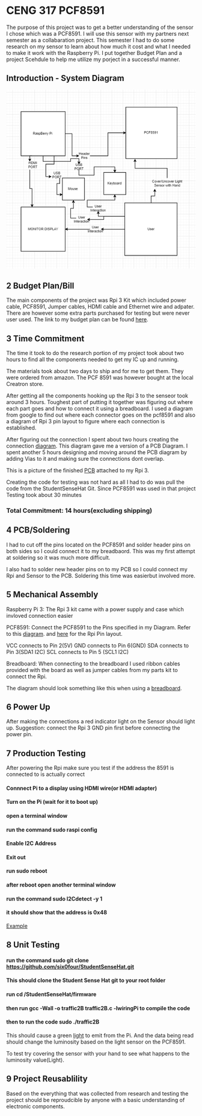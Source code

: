 # CENG 317 PCF8591

The purpose of this project was to get a better understanding of the sensor I chose which was a PCF8591. I will use this sensor with my partners next semester as a collabaration project. This semester I had to do some research on my sensor to learn about how much it cost and what I needed to make it work with the Raspberry Pi. I put together Budget Plan and a project Scehdule to help me utilize my porject in a successful manner.

## Introduction - System Diagram

![SystemDiagram](https://raw.githubusercontent.com/KogulB/KogulBCENG317Project/master/Images/SystemDiagram.PNG)

## 2 Budget Plan/Bill

The main components of the project was Rpi 3 Kit which included power cable, PCF8591, Jumper cables, HDMI cable and Ethernet wire and adpater. There are however some extra parts purchased for testing but were never user used. The link to my budget plan can be found [here](https://github.com/KogulB/KogulBCENG317Project/blob/master/documentation/Budget.xlsx).

## 3 Time Commitment 

The time it took to do the research portion of my project took about two hours to find all the components needed to get my IC up and running.

The materials took about two days to ship and for me to get them. They were ordered from amazon. The PCF 8591 was however bought at the local Creatron store. 

After getting all the components hooking up the Rpi 3 to the senseor took around 3 hours. Toughest part of putting it together was figuring out where each part goes and how to connect it using a breadboard. I used a diagram from google to find out where each connector goes on the pcf8591 and also a diagram of Rpi 3 pin layout to figure where each connection is established. 

After figuring out the connection I spent about two hours creating the connection [diagram](https://raw.githubusercontent.com/KogulB/KogulBCENG317Project/master/PCF8591PCBLayout/BreadBoardLayout.PNG). This diagram gave me a version of a PCB Diagram. I spent another 5 hours designing and moving around the PCB diagram by adding Vias to it and making sure the connections dont overlap.

This is a picture of the finished [PCB](https://raw.githubusercontent.com/KogulB/KogulBCENG317Project/master/PCF8591PCBLayout/PCBBoardSoldered.jpg) attached to my Rpi 3.

Creating the code for testing was not hard as all I had to do was pull the code from the StudentSenseHat Git. Since PCF8591 was used in that project Testing took about 30 minutes

### Total Commitment: 14 hours(excluding shipping)

## 4 PCB/Soldering


I had to cut off the pins located on the PCF8591 and solder header pins on both sides so I could connect it to my breadbaord. This was my first attempt at soldering so it was much more difficult.

I also had to solder new header pins on to my PCB so I could connect my Rpi and Sensor to the PCB. Soldering this time was easierbut involved more. 

## 5 Mechanical Assembly

Raspberry Pi 3: The Rpi 3 kit came with a power supply and case which invloved connection easier

PCF8591: Connect the PCF8591 to the Pins specified in my Diagram. Refer to this [diagram](https://github.com/KogulB/KogulBCENG317Project/blob/master/PCF8591PCBLayout/BreadBoardLayout.PNG). and [here](https://www.google.ca/url?sa=i&source=images&cd=&cad=rja&uact=8&ved=2ahUKEwii_Lrb1Y7fAhUp4oMKHcq3BWIQjRx6BAgBEAU&url=https%3A%2F%2Fwww.hackster.io%2Fthe-swiftpi-team%2Fswift-3-0-for-raspberry-pi-gpio-getting-started-393dd4&psig=AOvVaw19PAFSxnl2kqb4zXchUYGP&ust=1544304766474030) for the Rpi Pin layout.

VCC connects to Pin 2(5V)
GND connects to Pin 6(GND)
SDA connects to Pin 3(SDA1 I2C)
SCL connects to Pin 5 (SCL1 I2C)

Breadboard: When connecting to the breadboard I used ribbon cables provided with the board as well as jumper cables from my parts kit to connect the Rpi.

The diagram should look something like this when using a [breadboard](https://raw.githubusercontent.com/KogulB/KogulBCENG317Project/master/Images/piSetupjpeg.jpeg).

## 6 Power Up

After making the connections a red indicator light on the Sensor should light up. Suggestion: connect the Rpi 3 GND pin first before connecting the power pin.

## 7 Production Testing

After powering the Rpi make sure you test if the address the 8591 is connected to is actually correct

#### Connnect Pi to a display using HDMI wire(or HDMI adapter)
#### Turn on the Pi (wait for it to boot up)
#### open a terminal window
#### run the command sudo raspi config
#### Enable I2C Address
#### Exit out
#### run sudo reboot
#### after reboot open another terminal window
#### run the command  sudo I2Cdetect -y 1
#### it should show that the address is 0x48

[Example](https://raw.githubusercontent.com/KogulB/KogulBCENG317Project/master/Images/Assigned.PNG)

## 8 Unit Testing

#### run the command sudo git clone https://github.com/six0four/StudentSenseHat.git
#### This should clone the Student Sense Hat git to your root folder
#### run cd /StudentSenseHat/firmware
#### then run gcc -Wall -o traffic2B traffic2B.c -lwiringPi to compile the code
#### then to run the code sudo ./traffic2B

This should cause a green [light](https://raw.githubusercontent.com/KogulB/KogulBCENG317Project/master/Images/LightSensor.jpg) to emit from the Pi. And the data being read should change the luminosity based on the light sensor on the PCF8591.

To test try covering the sensor with your hand to see what happens to the luminosity value(Light). 

## 9 Project Reusablility 

Based on the everything that was collected from research and testing the project should be reproudcible by anyone with a basic understanding of electronic components.



